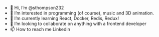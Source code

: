 - 👋 Hi, I’m @sthompson232
- 👀 I’m interested in programming (of course), music and 3D animation.
- 🌱 I’m currently learning React, Docker, Redis, Redux!
- 💞️ I’m looking to collaborate on anything with a frontend developer
- 📫 How to reach me Linkedin

<!---
sthompson232/sthompson232 is a ✨ special ✨ repository because its `README.md` (this file) appears on your GitHub profile.
You can click the Preview link to take a look at your changes.
--->

